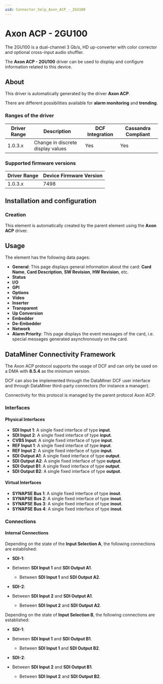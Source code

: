 ```yaml
---
uid: Connector_help_Axon_ACP_-_2GU100
---
```


# Axon ACP - 2GU100

The 2GU100 is a dual-channel 3 Gb/s, HD up-converter with color corrector and optional cross-input audio shuffler.

The **Axon ACP - 2GU100** driver can be used to display and configure information related to this device.

## About

This driver is automatically generated by the driver **Axon ACP**.

There are different possibilities available for **alarm monitoring** and **trending**.

### Ranges of the driver

| **Driver Range** | **Description**                   | **DCF Integration** | **Cassandra Compliant** |
|------------------|-----------------------------------|---------------------|-------------------------|
| 1.0.3.x          | Change in discrete display values | Yes                 | Yes                     |

### Supported firmware versions

| **Driver Range** | **Device Firmware Version** |
|------------------|-----------------------------|
| 1.0.3.x          | 7498                        |

## Installation and configuration

### Creation

This element is automatically created by the parent element using the **Axon ACP** driver.

## Usage

The element has the following data pages:

- **General**: This page displays general information about the card: **Card Name**, **Card Description**, **SW Revision**, **HW Revision**, etc.
- **Status**
- **I/O**
- **GPI**
- **Options**
- **Video**
- **Inserter**
- **Transparent**
- **Up Conversion**
- **Embedder**
- **De-Embedder**
- **Network**
- **Alarm Priority**: This page displays the event messages of the card, i.e. special messages generated asynchronously on the card.

## DataMiner Connectivity Framework

The Axon ACP protocol supports the usage of DCF and can only be used on a DMA with **8.5.4** as the minimum version.

DCF can also be implemented through the DataMiner DCF user interface and through DataMiner third-party connectors (for instance a manager).

Connectivity for this protocol is managed by the parent protocol Axon ACP.

### Interfaces

#### Physical Interfaces

- **SDI Input 1**: A single fixed interface of type **input**.
- **SDI Input 2**: A single fixed interface of type **input**.
- **CVBS Input**: A single fixed interface of type **input**.
- **REF Input 1**: A single fixed interface of type **input**.
- **REF Input 2**: A single fixed interface of type **input**.
- **SDI Output A1**: A single fixed interface of type **output**.
- **SDI Output A2**: A single fixed interface of type **output**.
- **SDI Output B1**: A single fixed interface of type **output**.
- **SDI Output B2**: A single fixed interface of type **output**.

#### Virtual Interfaces

- **SYNAPSE Bus 1**: A single fixed interface of type **inout**.
- **SYNAPSE Bus 2**: A single fixed interface of type **inout**.
- **SYNAPSE Bus 3**: A single fixed interface of type **inout**.
- **SYNAPSE Bus 4**: A single fixed interface of type **inout**.

### Connections

#### Internal Connections

Depending on the state of the **Input Selection A**, the following connections are established:

- **SDI-1**:

- Between **SDI Input 1** and **SDI Output A1**.
  - Between **SDI Input 1** and **SDI Output A2**.

- **SDI-2**:

- Between **SDI Input 2** and **SDI Output A1**.
  - Between **SDI Input 2** and **SDI Output A2**.

Depending on the state of **Input Selection B**, the following connections are established:

- **SDI-1**:

- Between **SDI Input 1** and **SDI Output B1**.
  - Between **SDI Input 1** and **SDI Output B2**.

- **SDI-2**:

- Between **SDI Input 2** and **SDI Output B1**.
  - Between **SDI Input 2** and **SDI Output B2**.
